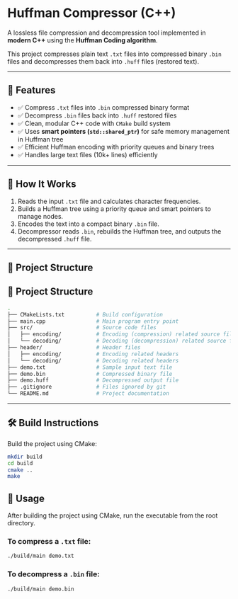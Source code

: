 # Huffman Compressor (C++)

A lossless file compression and decompression tool implemented in **modern C++** using the **Huffman Coding algorithm**.

This project compresses plain text `.txt` files into compressed binary `.bin` files and decompresses them back into `.huff` files (restored text).

---

## 📌 Features

- ✅ Compress `.txt` files into `.bin` compressed binary format
- ✅ Decompress `.bin` files back into `.huff` restored files
- ✅ Clean, modular C++ code with `CMake` build system
- ✅ Uses **smart pointers (`std::shared_ptr`)** for safe memory management in Huffman tree
- ✅ Efficient Huffman encoding with priority queues and binary trees
- ✅ Handles large text files (10k+ lines) efficiently

---

## 🧠 How It Works

1. Reads the input `.txt` file and calculates character frequencies.
2. Builds a Huffman tree using a priority queue and smart pointers to manage nodes.
3. Encodes the text into a compact binary `.bin` file.
4. Decompressor reads `.bin`, rebuilds the Huffman tree, and outputs the decompressed `.huff` file.

---

## 📁 Project Structure

## 📁 Project Structure

```bash
.
├── CMakeLists.txt          # Build configuration
├── main.cpp                # Main program entry point
├── src/                    # Source code files
│   ├── encoding/           # Encoding (compression) related source files
│   └── decoding/           # Decoding (decompression) related source files
├── header/                 # Header files
│   ├── encoding/           # Encoding related headers
│   └── decoding/           # Decoding related headers
├── demo.txt                # Sample input text file
├── demo.bin                # Compressed binary file
├── demo.huff               # Decompressed output file
├── .gitignore              # Files ignored by git
└── README.md               # Project documentation
```

---

## 🛠️ Build Instructions

Build the project using CMake:

```bash
mkdir build
cd build
cmake ..
make
```
 
## 🚀 Usage

After building the project using CMake, run the executable from the root directory.

### To compress a `.txt` file:

```bash
./build/main demo.txt
```
### To decompress a `.bin` file:

```bash
./build/main demo.bin
```




